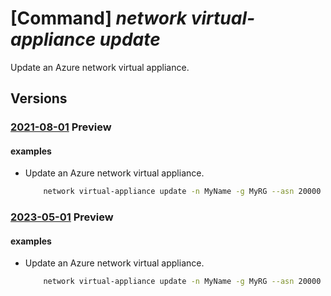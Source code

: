 # [Command] _network virtual-appliance update_

Update an Azure network virtual appliance.

## Versions

### [2021-08-01](/Resources/mgmt-plane/L3N1YnNjcmlwdGlvbnMve30vcmVzb3VyY2Vncm91cHMve30vcHJvdmlkZXJzL21pY3Jvc29mdC5uZXR3b3JrL25ldHdvcmt2aXJ0dWFsYXBwbGlhbmNlcy97fQ==/2021-08-01.xml) **Preview**

<!-- mgmt-plane /subscriptions/{}/resourcegroups/{}/providers/microsoft.network/networkvirtualappliances/{} 2021-08-01 -->

#### examples

- Update an Azure network virtual appliance.
    ```bash
        network virtual-appliance update -n MyName -g MyRG --asn 20000 --init-config "echo $hello"
    ```

### [2023-05-01](/Resources/mgmt-plane/L3N1YnNjcmlwdGlvbnMve30vcmVzb3VyY2Vncm91cHMve30vcHJvdmlkZXJzL21pY3Jvc29mdC5uZXR3b3JrL25ldHdvcmt2aXJ0dWFsYXBwbGlhbmNlcy97fQ==/2023-05-01.xml) **Preview**

<!-- mgmt-plane /subscriptions/{}/resourcegroups/{}/providers/microsoft.network/networkvirtualappliances/{} 2023-05-01 -->

#### examples

- Update an Azure network virtual appliance.
    ```bash
        network virtual-appliance update -n MyName -g MyRG --asn 20000 --init-config "echo $hello"
    ```
